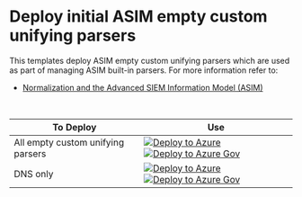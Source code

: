 # Deploy initial ASIM empty custom unifying parsers

This templates deploy ASIM empty custom unifying parsers which are used as part of managing ASIM built-in parsers. For more information refer to:

- [Normalization and the Advanced SIEM Information Model (ASIM)](https://aka.ms/AboutASIM)

<br>

| To Deploy | Use | 
| --------- | --- |
| All empty custom unifying parsers | [![Deploy to Azure](https://aka.ms/deploytoazurebutton)](https://portal.azure.com/#create/Microsoft.Template/uri/https%3A%2F%2Fraw.githubusercontent.com%2FAzure%2FAzure-Sentinel%2Fmaster%2FASIM%2Fdeploy%2FFullDeploymentCustomUnifyingParsers.json) [![Deploy to Azure Gov](https://aka.ms/deploytoazuregovbutton)](https://portal.azure.us/#create/Microsoft.Template/uri/https%3A%2F%2Fraw.githubusercontent.com%2FAzure%2FAzure-Sentinel%2Fmaster%2FASIM%2Fdeploy%2FFullDeploymentCustomUnifyingParsers.json) |
| DNS only | [![Deploy to Azure](https://aka.ms/deploytoazurebutton)](https://portal.azure.com/#create/Microsoft.Template/uri/https%3A%2F%2Fraw.githubusercontent.com%2FAzure%2FAzure-Sentinel%2Fmaster%2FASIM%2Fdeploy%2FDnsDeploymentCustomUnifyingParsers.json) [![Deploy to Azure Gov](https://aka.ms/deploytoazuregovbutton)](https://portal.azure.us/#create/Microsoft.Template/uri/https%3A%2F%2Fraw.githubusercontent.com%2FAzure%2FAzure-Sentinel%2Fmaster%2FASIM%2Fdeploy%2FDnsDeploymentCustomUnifyingParsers.json) |

